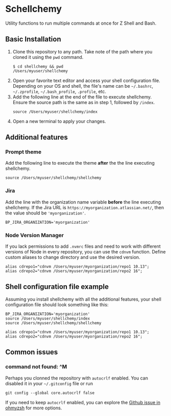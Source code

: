 # Schellchemy
Utility functions to run multiple commands at once for Z Shell and Bash. 

## Basic Installation
1. Clone this repository to any path. Take note of the path where you cloned it using the `pwd` command.
    ```
    $ cd shellchemy && pwd
    /Users/myuser/shellchemy
    ```
2. Open your favorite text editor and access your shell configuration file. Depending on your OS and shell, the file's name can be `~/.bashrc`, `~/.zprofile`, `~/.bash_profile`, `.profile`, etc.
3. Add the following line at the end of the file to execute shellchemy. Ensure the source path is the same as in step 1, followed by `/index`.
    ```
    source /Users/myuser/shellchemy/index
    ```
4. Open a new terminal to apply your changes.

## Additional features
### Prompt theme
Add the following line to execute the theme **after** the the line executing shellchemy.
```
source /Users/myuser/shellchemy/shellchemy
```
### Jira
Add the line with the organization name variable **before** the line executing shellchemy. If the Jira URL is `https://myorganization.atlassian.net/`, then the value should be `'myorganization'`.
```
BP_JIRA_ORGANIZATION='myorganization'
```
### Node Version Manager
If you lack permissions to add `.nvmrc` files and need to work with different versions of Node in every repository, you can use the `cdnvm` function. Define custom aliases to change directory and use the desired version.
```
alias cdrepo1="cdnvm /Users/myuser/myorganization/repo1 10.13";
alias cdrepo2="cdnvm /Users/myuser/myorganization/repo2 16";
```

## Shell configuration file example
Assuming you install shellchemy with all the additional features, your shell configuration file should look something like this:
```
BP_JIRA_ORGANIZATION='myorganization'
source /Users/myuser/shellchemy/index
source /Users/myuser/shellchemy/shellchemy

alias cdrepo1="cdnvm /Users/myuser/myorganization/repo1 10.13";
alias cdrepo2="cdnvm /Users/myuser/myorganization/repo2 16";
```

## Common issues
### command not found: ^M
Perhaps you clonned the repository with `autocrlf` enabled. You can disabled it in your `~/.gitconfig` file or run
```
git config --global core.autocrlf false
```
If you need to keep `autocrlf` enabled, you can explore the [Github issue in ohmyzsh](https://github.com/ohmyzsh/ohmyzsh/issues/1363) for more options.